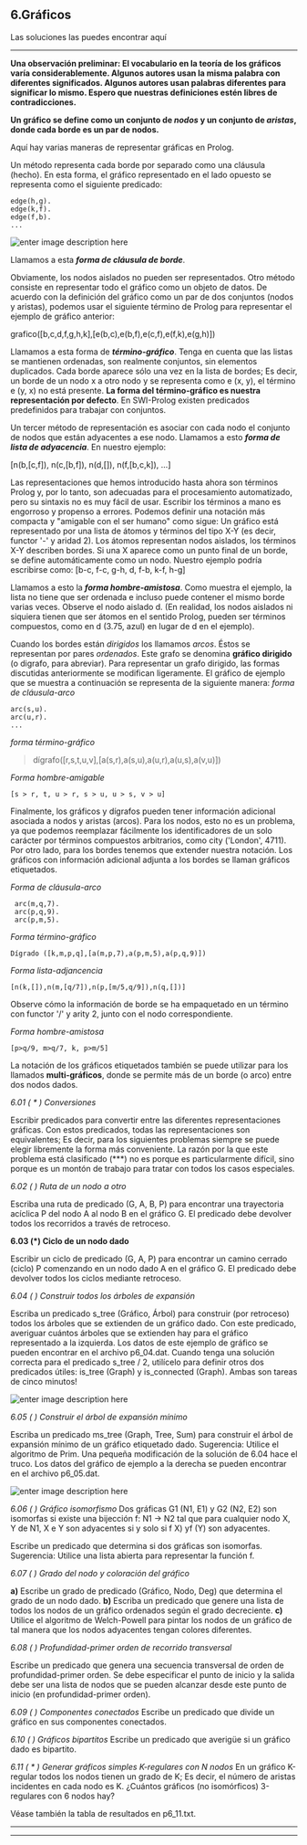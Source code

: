 **6.Gráficos**
-------------
Las soluciones las puedes encontrar aquí

----------
**Una observación preliminar: El vocabulario en la teoría de los gráficos varía considerablemente. Algunos autores usan la misma palabra con diferentes significados. Algunos autores usan palabras diferentes para significar lo mismo. Espero que nuestras definiciones estén libres de contradicciones.**

**Un gráfico se define como un conjunto de *nodos* y un conjunto de *aristas*, donde cada borde es un par de nodos.**

Aquí hay varias maneras de representar gráficas en Prolog.

Un método representa cada borde por separado como una cláusula (hecho). En esta forma, el gráfico representado en el lado opuesto se representa como el siguiente predicado:

    edge(h,g).
    edge(k,f).
    edge(f,b).    
    ...

![enter image description here](https://lh3.googleusercontent.com/-73dPZ0oslAM/WMnzfWxxM6I/AAAAAAAAADo/Knrmf1LfeeIupa4FgLKGf4t2nrsMUFVIACLcB/s0/graph1.gif "graph1.gif")

Llamamos a esta ***forma de cláusula de borde***.

Obviamente, los nodos aislados no pueden ser representados. Otro método consiste en representar todo el gráfico como un objeto de datos. De acuerdo con la definición del gráfico como un par de dos conjuntos (nodos y aristas), podemos usar el siguiente término de Prolog para representar el ejemplo de gráfico anterior:

grafico([b,c,d,f,g,h,k],[e(b,c),e(b,f),e(c,f),e(f,k),e(g,h)])

Llamamos a esta forma de ***término-gráfico***. Tenga en cuenta que las listas se mantienen ordenadas, son realmente conjuntos, sin elementos duplicados. Cada borde aparece sólo una vez en la lista de bordes; Es decir, un borde de un nodo x a otro nodo y se representa como e (x, y), el término e (y, x) no está presente. **La forma del término-gráfico es nuestra representación por defecto**. En SWI-Prolog existen predicados predefinidos para trabajar con conjuntos.

Un tercer método de representación es asociar con cada nodo el conjunto de nodos que están adyacentes a ese nodo. Llamamos a esto  ***forma de lista de adyacencia***. En nuestro ejemplo:

[n(b,[c,f]), n(c,[b,f]), n(d,[]), n(f,[b,c,k]), ...]

Las representaciones que hemos introducido hasta ahora son términos Prolog y, por lo tanto, son adecuadas para el procesamiento automatizado, pero su sintaxis no es muy fácil de usar. Escribir los términos a mano es engorroso y propenso a errores. Podemos definir una notación más compacta y "amigable con el ser humano" como sigue: Un gráfico está representado por una lista de átomos y términos del tipo X-Y (es decir, functor '-' y aridad 2). Los átomos representan nodos aislados, los términos X-Y describen bordes. Si una X aparece como un punto final de un borde, se define automáticamente como un nodo. Nuestro ejemplo podría escribirse como:
[b-c, f-c, g-h, d, f-b, k-f, h-g]

Llamamos a esto la ***forma hombre-amistosa***. Como muestra el ejemplo, la lista no tiene que ser ordenada e incluso puede contener el mismo borde varias veces. Observe el nodo aislado d. (En realidad, los nodos aislados ni siquiera tienen que ser átomos en el sentido Prolog, pueden ser términos compuestos, como en d (3.75, azul) en lugar de d en el ejemplo).

Cuando los bordes están *dirigidos* los llamamos *arcos*. Éstos se representan por pares *ordenados*. Este grafo se denomina **gráfico dirigido** (o digrafo, para abreviar). Para representar un grafo dirigido, las formas discutidas anteriormente se modifican ligeramente. El gráfico de ejemplo que se muestra a continuación se representa de la siguiente manera:
*forma de cláusula-arco* 

    arc(s,u).
    arc(u,r).
    ...

*forma término-gráfico*

> dígrafo([r,s,t,u,v],[a(s,r),a(s,u),a(u,r),a(u,s),a(v,u)])

*Forma hombre-amigable*

    [s > r, t, u > r, s > u, u > s, v > u]

Finalmente, los gráficos y dígrafos pueden tener información adicional asociada a nodos y aristas (arcos). Para los nodos, esto no es un problema, ya que podemos reemplazar fácilmente los identificadores de un solo carácter por términos compuestos arbitrarios, como city ('London', 4711). Por otro lado, para los bordes tenemos que extender nuestra notación. Los gráficos con información adicional adjunta a los bordes se llaman gráficos etiquetados.

*Forma  de cláusula-arco* 
 

     arc(m,q,7).
     arc(p,q,9).
     arc(p,m,5).

 
*Forma término-gráfico*

    Dígrado ([k,m,p,q],[a(m,p,7),a(p,m,5),a(p,q,9)])

*Forma lista-adjancencia*

    [n(k,[]),n(m,[q/7]),n(p,[m/5,q/9]),n(q,[])]

Observe cómo la información de borde se ha empaquetado en un término con functor '/' y arity 2, junto con el nodo correspondiente.

*Forma hombre-amistosa*

    [p>q/9, m>q/7, k, p>m/5]

La notación de los gráficos etiquetados también se puede utilizar para los llamados **multi-gráficos**, donde se permite más de un borde (o arco) entre dos nodos dados.

**6.01 (* * *) Conversiones**

Escribir predicados para convertir entre las diferentes representaciones gráficas. Con estos predicados, todas las representaciones son equivalentes; Es decir, para los siguientes problemas siempre se puede elegir libremente la forma más conveniente. La razón por la que este problema está clasificado (***) no es porque es particularmente difícil, sino porque es un montón de trabajo para tratar con todos los casos especiales.

**6.02 (* *) Ruta de un nodo a otro**

Escriba una ruta de predicado (G, A, B, P) para encontrar una trayectoria acíclica P del nodo A al nodo B en el gráfico G. El predicado debe devolver todos los recorridos a través de retroceso.

**6.03 (*) Ciclo de un nodo dado**

Escribir un ciclo de predicado (G, A, P) para encontrar un camino cerrado (ciclo) P comenzando en un nodo dado A en el gráfico G. El predicado debe devolver todos los ciclos mediante retroceso.

**6.04 (* *) Construir todos los árboles de expansión**

Escriba un predicado s_tree (Gráfico, Árbol) para construir (por retroceso) todos los árboles que se extienden de un gráfico dado. Con este predicado, averiguar cuántos árboles que se extienden hay para el gráfico representado a la izquierda. Los datos de este ejemplo de gráfico se pueden encontrar en el archivo p6_04.dat. Cuando tenga una solución correcta para el predicado s_tree / 2, utilícelo para definir otros dos predicados útiles: is_tree (Graph) y is_connected (Graph). Ambas son tareas de cinco minutos!

![enter image description here](https://lh3.googleusercontent.com/-pZGBLlc_un0/WMn3PT7H_bI/AAAAAAAAAD4/aK59ItfTcIcT1jEFmlr_nFShbR8YrCo5QCLcB/s0/p83.gif "p83.gif")

**6.05 (* *) Construir el árbol de expansión mínimo**

Escriba un predicado ms_tree (Graph, Tree, Sum) para construir el árbol de expansión mínimo de un gráfico etiquetado dado. Sugerencia: Utilice el algoritmo de Prim. Una pequeña modificación de la solución de 6.04 hace el truco. Los datos del gráfico de ejemplo a la derecha se pueden encontrar en el archivo p6_05.dat.

![enter image description here](https://lh3.googleusercontent.com/-V2B2LAshaM4/WMn3aMuTncI/AAAAAAAAAEA/risQX68EhloNxsK4Kdvz2Jgqqs8k-1MaACLcB/s0/p84.gif "p84.gif")

**6.06 (* *) Gráfico isomorfismo**
Dos gráficas G1 (N1, E1) y G2 (N2, E2) son isomorfas si existe una bijección f: N1 -> N2 tal que para cualquier nodo X, Y de N1, X e Y son adyacentes si y solo si f X) yf (Y) son adyacentes.

Escribe un predicado que determina si dos gráficas son isomorfas. Sugerencia: Utilice una lista abierta para representar la función f.

**6.07 (* *) Grado del nodo y coloración del gráfico**

**a)** Escribe un grado de predicado (Gráfico, Nodo, Deg) que determina el grado de un nodo dado.
**b)** Escriba un predicado que genere una lista de todos los nodos de un gráfico ordenados según el grado decreciente.
**c)** Utilice el algoritmo de Welch-Powell para pintar los nodos de un gráfico de tal manera que los nodos adyacentes tengan colores diferentes.

**6.08 (* *) Profundidad-primer orden de recorrido transversal**

Escribe un predicado que genera una secuencia transversal de orden de profundidad-primer orden. Se debe especificar el punto de inicio y la salida debe ser una lista de nodos que se pueden alcanzar desde este punto de inicio (en profundidad-primer orden).

**6.09 (* *) Componentes conectados**
Escribe un predicado que divide un gráfico en sus componentes conectados.

**6.10 (* *) Gráficos bipartitos**
Escribe un predicado que averigüe si un gráfico dado es bipartito.

**6.11 (* * *) Generar gráficos simples K-regulares con N nodos**
En un gráfico K-regular todos los nodos tienen un grado de K; Es decir, el número de aristas incidentes en cada nodo es K. ¿Cuántos gráficos (no isomórficos) 3-regulares con 6 nodos hay?

Véase también la tabla de resultados en p6_11.txt.

----------



_ _ _ _ _